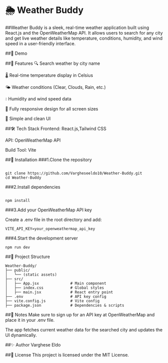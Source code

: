 # 🌦️ Weather Buddy #
##Weather Buddy is a sleek, real-time weather application built using React.js and the OpenWeatherMap API. It allows users to search for any city and get live weather details like temperature, conditions, humidity, and wind speed in a user-friendly interface.

##📸 Demo
<!-- Update with actual image path if available -->

##🚀 Features
🔍 Search weather by city name

🌡️ Real-time temperature display in Celsius

🌤️ Weather conditions (Clear, Clouds, Rain, etc.)

💧 Humidity and wind speed data

📱 Fully responsive design for all screen sizes

🧭 Simple and clean UI

##🛠️ Tech Stack
Frontend: React.js,Tailwind CSS

API: OpenWeatherMap API

Build Tool: Vite

##🔧 Installation
###1.Clone the repository

```

git clone https://github.com/Vargheseeldo10/Weather-Buddy.git
cd Weather-Buddy
``` 
###2.Install dependencies 

```

npm install
```
###3.Add your OpenWeatherMap API key

Create a .env file in the root directory and add:

```
VITE_API_KEY=your_openweathermap_api_key
```
###4.Start the development server

```
npm run dev
```
##🧩 Project Structure
```
Weather-Buddy/
├── public/
│   └── (static assets)
├── src/
│   ├── App.jsx              # Main component
│   ├── index.css            # Global styles
│   ├── main.jsx             # React entry point
├── .env                     # API key config
├── vite.config.js           # Vite config
├── package.json             # Dependencies & scripts
```
##📌 Notes
Make sure to sign up for an API key at OpenWeatherMap and place it in your .env file.

The app fetches current weather data for the searched city and updates the UI dynamically.

##✨ Author
Varghese Eldo

##📄 License
This project is licensed under the MIT License.
